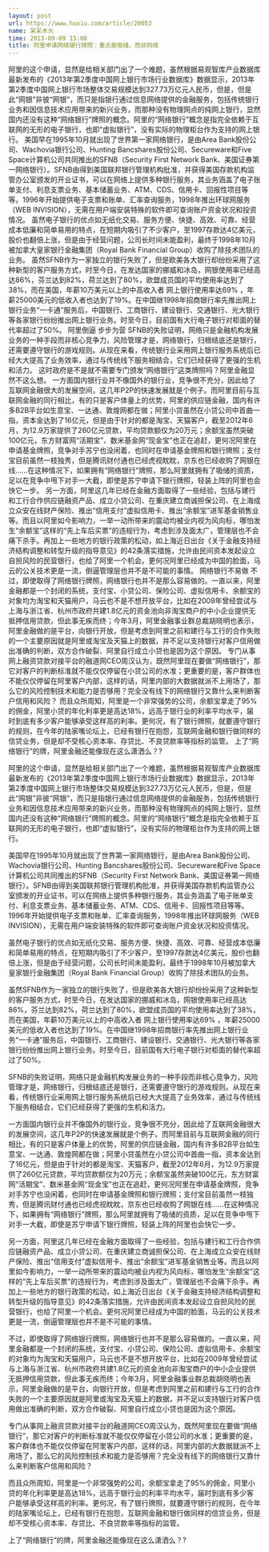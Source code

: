 ```yaml
---
layout: post
url: https://www.huxiu.com/article/20053
name: 呆呆木头
time: 2013-09-09 15:08
title: 阿里申请网络银行牌照：重点是吸储，而非网络
---
```

阿里的这个申请，显然是给相关部门出了一个难题，虽然根据易观智库产业数据库最新发布的《2013年第2季度中国网上银行市场行业数据库》数据显示，2013年第2季度中国网上银行市场整体交易规模达到327.73万亿元人民币，但是，但是此“网银”非彼“网银”，而只是指银行通过信息网络提供的金融服务，包括传统银行业务和因信息技术应用带来的新兴业务，而那种没有物理网点的纯网上银行，显然国内还没有这种“网络银行”牌照的概念。阿里的“网络银行”概念是指完全依赖于互联网的无形的电子银行，也即“虚拟银行”，没有实际的物理柜台作为支持的网上银行。 美国早在1995年10月就出现了世界第一家网络银行，是由Area Bank股份公司、Wachovia银行公司、Hunting Bancshares股份公司、Secureware和Five Space计算机公司共同推出的SFNB（Security First Network Bank、美国证券第一网络银行）。SFNB由得到美国联邦银行管理机构批准，并获得美国存款机构监管办公室颁发的开业证书，可以在网络上提供多种银行服务，其业务涵盖了电子账单支付、利息支票业务、基本储蓄业务、ATM、CDS、信用卡、回报性项目等等。1996年开始提供电子支票和账单、汇率查询服务，1998年推出环球网服务（WEB INVISION），无需在用户端安装特殊的软件即可查询账户资金状况和投资情况。 虽然电子银行的优点如无纸化交易、服务方便、快捷、高效、可靠、经营成本低廉和简单易用的特点，在短期内吸引了不少客户，至1997存款达4亿美元，股价也翻倍上涨，但是由于经营问题，公司长时间未能盈利，最终于1998年10月被加拿大皇家银行金融集团（Royal Bank Financial Group）收购了除技术团队的业务。 虽然SFNB作为一家独立的银行失败了，但是欧美各大银行却纷纷采用了这种新型的客户服务方式，时至今日，在发达国家的挪威和冰岛，网银使用率已经高达86%，芬兰达到82%，荷兰达到了80%，欧盟成员国的平均使用率达到了38%，而在美国，年薪10万美元以上的中高收入者 网上银行使用率达69% ，年薪25000美元的低收入者也达到了19%。在中国继1998年招商银行率先推出网上银行业务“一卡通”服务后，中国银行、工商银行、建设银行、交通银行、光大银行等各家银行纷纷推出网上银行业务。时至今日，目前国有大行电子银行对柜面的替代率超过了50%。 阿里倒逼 步步为营 SFNB的失败证明，网络只是金融机构发展业务的一种手段而非核心竞争力，风险管理才是，网络银行，归根结底还是银行，还需要遵守银行的游戏规则。从现在来看，传统银行业采用网上银行服务系统后已经大大提高了业务效率，通过与传统线下服务相结合，它们已经获得了更强的生机和活力。 这时政府是不是就不需要专门颁发“网络银行”这类牌照吗？阿里金融显然不这么想。 一方面国内银行业并不像国外的银行业，竞争很不充分，因此给了互联网金融很大的发展空间，这几年P2P的快速发展就是个例子。而阿里目前与互联网金融的同行相比，有的只是客户体量上的优势，阿里的供应链金融，国内有许多B2B平台如生意宝、一达通、敦煌网都在做；阿里小贷虽然在小贷公司中首曲一指，资本金达到了16亿元，但是由于针对的都是淘宝、天猫客户，截至2012年6月，为12.9万家提供了260亿元贷款，平均贷款额仅为20万元；余额宝虽然突破100亿元，东方财富网“活期宝”、数米基金网“现金宝”也正在追赶，更何况阿里在申请基金牌照，竞争对手苏宁也没闲着，也同时在申请基金牌照和银行牌照；支付宝目前虽然一枝独秀，但是腾讯财付通也已经虎视眈眈，京东也已经收购了网银在线......在这种情况下，如果拥有“网络银行”牌照，那么阿里就拥有了吸储的资质，足以在竞争中甩下对手一大截，即使是苏宁申请下银行牌照，轻装上阵的阿里也会快它一步。 另一方面，阿里这几年已经在金融方面取得了一些经验，包括与建行和工行合作供应链融资产品、成立小贷公司、在重庆建立商诚担保公司、在上海成立众安在线财产保险、推出“信用支付”虚拟信用卡、推出“余额宝”进军基金销售业等。而且以阿里如今影响力，一举一动所带来的震动均被业内视为风向标，哪怕发生“余额宝”这样的“先上车后买票”的违规行为，考虑到涉及面太广，管理层也不会痛下杀手。再加上一些地方的银行政策的松动，如上海近日出台《关于金融支持经济结构调整和转型升级的指导意见》的42条落实措施，允许由民间资本发起设立自担风险的民营银行，也给了阿里一个机会。更何况阿里已经成为中国的脸面，马云的公关技术更是一流，倒逼管理层也并不是不可能的事情。 网络银行不易做 不过，即使取得了网络银行牌照，网络银行也并不是那么容易做的。一直以来，阿里金融都是一个封闭的系统，支付宝、小贷公司、保险公司、虚拟信用卡、余额宝的对象均为淘宝和天猫用户，马云也不是不想开放平台，比如在2009年曾经尝试与上海与浙江省、杭州市政府共建1.8亿元的资金池向非淘宝商户的中小企业提供无抵押信用贷款，但此事无疾而终；今年3月，阿里金融事业群总裁胡晓明也表示，阿里金融做的是平台，向银行开放，但是考虑到阿里之前和建行与工行的合作失败的一个主要原因就是阿里或淘宝及天猫上的数据，并不足以支持银行对客户信用做出准确的判断，双方合作破裂、阿里自行成立小贷也是因为这个原因。 专门从事网上融资贷款对接平台的融道网CEO周汉认为，既然阿里现在要做“网络银行”，那它对客户的判断标准就不能仅仅停留在小贷公司的水准；更重要的是，客户群体也不能仅仅停留在阿里客户内部，这样的话，阿里内部的大数据就派不上用场了，那么它的风险控制技术和能力是否够用？完全没有线下的网络银行又靠什么来判断客户信用和风险？ 而且众所周知，阿里是一个非常强势的公司，余额宝拿走了95%的佣金，阿里小贷的年化利率更是高达18%，远高于银行业的利率平均水平，届时到底有多少客户能够承受这样高的利率。更何况，有了银行牌照，就要遵守银行的规则，在今年的陆家嘴论坛上，已经有银行在抱怨，互联网金融和银行做同样的信贷业务，但是却不受核心资本率、存贷比、不良贷款率等指标的监管。 上了“网络银行”的牌，阿里金融还能像现在这么潇洒么？?

阿里的这个申请，显然是给相关部门出了一个难题，虽然根据易观智库产业数据库最新发布的《2013年第2季度中国网上银行市场行业数据库》数据显示，2013年第2季度中国网上银行市场整体交易规模达到327.73万亿元人民币，但是，但是此“网银”非彼“网银”，而只是指银行通过信息网络提供的金融服务，包括传统银行业务和因信息技术应用带来的新兴业务，而那种没有物理网点的纯网上银行，显然国内还没有这种“网络银行”牌照的概念。阿里的“网络银行”概念是指完全依赖于互联网的无形的电子银行，也即“虚拟银行”，没有实际的物理柜台作为支持的网上银行。

美国早在1995年10月就出现了世界第一家网络银行，是由Area Bank股份公司、Wachovia银行公司、Hunting Bancshares股份公司、Secureware和Five Space计算机公司共同推出的SFNB（Security First Network Bank、美国证券第一网络银行）。SFNB由得到美国联邦银行管理机构批准，并获得美国存款机构监管办公室颁发的开业证书，可以在网络上提供多种银行服务，其业务涵盖了电子账单支付、利息支票业务、基本储蓄业务、ATM、CDS、信用卡、回报性项目等等。1996年开始提供电子支票和账单、汇率查询服务，1998年推出环球网服务（WEB INVISION），无需在用户端安装特殊的软件即可查询账户资金状况和投资情况。

虽然电子银行的优点如无纸化交易、服务方便、快捷、高效、可靠、经营成本低廉和简单易用的特点，在短期内吸引了不少客户，至1997存款达4亿美元，股价也翻倍上涨，但是由于经营问题，公司长时间未能盈利，最终于1998年10月被加拿大皇家银行金融集团（Royal Bank Financial Group）收购了除技术团队的业务。

虽然SFNB作为一家独立的银行失败了，但是欧美各大银行却纷纷采用了这种新型的客户服务方式，时至今日，在发达国家的挪威和冰岛，网银使用率已经高达86%，芬兰达到82%，荷兰达到了80%，欧盟成员国的平均使用率达到了38%，而在美国，年薪10万美元以上的中高收入者 网上银行使用率达69% ，年薪25000美元的低收入者也达到了19%。在中国继1998年招商银行率先推出网上银行业务“一卡通”服务后，中国银行、工商银行、建设银行、交通银行、光大银行等各家银行纷纷推出网上银行业务。时至今日，目前国有大行电子银行对柜面的替代率超过了50%。

SFNB的失败证明，网络只是金融机构发展业务的一种手段而非核心竞争力，风险管理才是，网络银行，归根结底还是银行，还需要遵守银行的游戏规则。从现在来看，传统银行业采用网上银行服务系统后已经大大提高了业务效率，通过与传统线下服务相结合，它们已经获得了更强的生机和活力。

一方面国内银行业并不像国外的银行业，竞争很不充分，因此给了互联网金融很大的发展空间，这几年P2P的快速发展就是个例子。而阿里目前与互联网金融的同行相比，有的只是客户体量上的优势，阿里的供应链金融，国内有许多B2B平台如生意宝、一达通、敦煌网都在做；阿里小贷虽然在小贷公司中首曲一指，资本金达到了16亿元，但是由于针对的都是淘宝、天猫客户，截至2012年6月，为12.9万家提供了260亿元贷款，平均贷款额仅为20万元；余额宝虽然突破100亿元，东方财富网“活期宝”、数米基金网“现金宝”也正在追赶，更何况阿里在申请基金牌照，竞争对手苏宁也没闲着，也同时在申请基金牌照和银行牌照；支付宝目前虽然一枝独秀，但是腾讯财付通也已经虎视眈眈，京东也已经收购了网银在线......在这种情况下，如果拥有“网络银行”牌照，那么阿里就拥有了吸储的资质，足以在竞争中甩下对手一大截，即使是苏宁申请下银行牌照，轻装上阵的阿里也会快它一步。

另一方面，阿里这几年已经在金融方面取得了一些经验，包括与建行和工行合作供应链融资产品、成立小贷公司、在重庆建立商诚担保公司、在上海成立众安在线财产保险、推出“信用支付”虚拟信用卡、推出“余额宝”进军基金销售业等。而且以阿里如今影响力，一举一动所带来的震动均被业内视为风向标，哪怕发生“余额宝”这样的“先上车后买票”的违规行为，考虑到涉及面太广，管理层也不会痛下杀手。再加上一些地方的银行政策的松动，如上海近日出台《关于金融支持经济结构调整和转型升级的指导意见》的42条落实措施，允许由民间资本发起设立自担风险的民营银行，也给了阿里一个机会。更何况阿里已经成为中国的脸面，马云的公关技术更是一流，倒逼管理层也并不是不可能的事情。

不过，即使取得了网络银行牌照，网络银行也并不是那么容易做的。一直以来，阿里金融都是一个封闭的系统，支付宝、小贷公司、保险公司、虚拟信用卡、余额宝的对象均为淘宝和天猫用户，马云也不是不想开放平台，比如在2009年曾经尝试与上海与浙江省、杭州市政府共建1.8亿元的资金池向非淘宝商户的中小企业提供无抵押信用贷款，但此事无疾而终；今年3月，阿里金融事业群总裁胡晓明也表示，阿里金融做的是平台，向银行开放，但是考虑到阿里之前和建行与工行的合作失败的一个主要原因就是阿里或淘宝及天猫上的数据，并不足以支持银行对客户信用做出准确的判断，双方合作破裂、阿里自行成立小贷也是因为这个原因。

专门从事网上融资贷款对接平台的融道网CEO周汉认为，既然阿里现在要做“网络银行”，那它对客户的判断标准就不能仅仅停留在小贷公司的水准；更重要的是，客户群体也不能仅仅停留在阿里客户内部，这样的话，阿里内部的大数据就派不上用场了，那么它的风险控制技术和能力是否够用？完全没有线下的网络银行又靠什么来判断客户信用和风险？

而且众所周知，阿里是一个非常强势的公司，余额宝拿走了95%的佣金，阿里小贷的年化利率更是高达18%，远高于银行业的利率平均水平，届时到底有多少客户能够承受这样高的利率。更何况，有了银行牌照，就要遵守银行的规则，在今年的陆家嘴论坛上，已经有银行在抱怨，互联网金融和银行做同样的信贷业务，但是却不受核心资本率、存贷比、不良贷款率等指标的监管。

上了“网络银行”的牌，阿里金融还能像现在这么潇洒么？?

